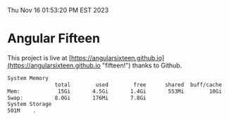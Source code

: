 Thu Nov 16 01:53:20 PM EST 2023

# Angular Fifteen


This project is live at [https://angularsixteen.github.io](https://angularsixteen.github.io "fifteen!") thanks to Github.

```bash
System Memory
               total        used        free      shared  buff/cache   available
Mem:            15Gi       4.5Gi       1.4Gi       553Mi        10Gi        10Gi
Swap:          8.0Gi       176Mi       7.8Gi
System Storage
501M	.
```
```bash
